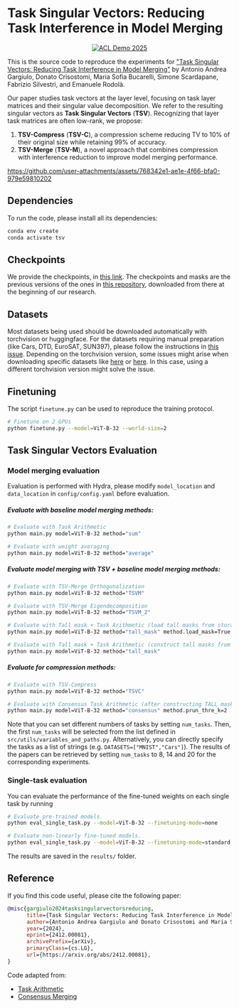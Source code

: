 # Task Singular Vectors: Reducing Task Interference in Model Merging

<p align="center">
  <a href="https://arxiv.org/pdf/2505.11427">
    <img src="https://img.shields.io/badge/ACL%20Demo-2025-B31B1B.svg" alt="ACL Demo 2025"/>
  </a>
</p>

This is the source code to reproduce the experiments for ["Task Singular Vectors: Reducing Task Interference in Model Merging"](https://arxiv.org/abs/2412.00081) by Antonio Andrea Gargiulo, Donato Crisostomi, Maria Sofia Bucarelli, Simone Scardapane, Fabrizio Silvestri, and Emanuele Rodolà.

Our paper studies task vectors at the layer level, focusing on task layer matrices and their singular value decomposition. We refer to the resulting singular vectors as **Task Singular Vectors** (**TSV**). Recognizing that layer task matrices are often low-rank, we propose:
1) **TSV-Compress** (**TSV-C**), a compression scheme reducing TV to 10\% of their original size while retaining 99\% of accuracy. 
2) **TSV-Merge** (**TSV-M**), a novel approach that combines compression with interference reduction to improve model merging performance.

https://github.com/user-attachments/assets/768342e1-ae1e-4f66-bfa0-979e59810202

## Dependencies

To run the code, please install all its dependencies:
```sh
conda env create
conda activate tsv
```

## Checkpoints
We provide the checkpoints, in [this link](https://drive.google.com/drive/folders/1UEM1Thcz1c7dc1nji1i5uTN53Kf6G3-e?usp=sharing). The checkpoints and masks are the previous versions of the ones in [this repository](https://github.com/nik-dim/tall_masks), downloaded from there at the beginning of our research. 

## Datasets
Most datasets being used should be downloaded automatically with torchvision or huggingface. For the datasets requiring manual preparation (like Cars, DTD, EuroSAT, SUN397), please follow the instructions in [this issue](https://github.com/mlfoundations/task_vectors/issues/1). Depending on the torchvision version, some issues might arise when downloading specific datasets like [here](https://github.com/basveeling/pcam/issues/4) or [here](https://github.com/pytorch/vision/issues/5662). In this case, using a different torchvision version might solve the issue. 

## Finetuning
The script `finetune.py` can be used to reproduce the training protocol.
```sh 
# Finetune on 2 GPUs
python finetune.py --model=ViT-B-32 --world-size=2 
```

## Task Singular Vectors Evaluation

### Model merging evaluation

Evaluation is performed with Hydra, please modify `model_location` and `data_location` in `config/config.yaml` before evaluation. 

##### Evaluate with baseline model merging methods:
```bash
# Evaluate with Task Arithmetic
python main.py model=ViT-B-32 method="sum" 

# Evaluate with weight averaging
python main.py model=ViT-B-32 method="average"
```

##### Evaluate model merging with TSV + baseline model merging methods:
```bash
# Evaluate with TSV-Merge Orthogonalization
python main.py model=ViT-B-32 method="TSVM"

# Evaluate with TSV-Merge Eigendecomposition
python main.py model=ViT-B-32 method="TSVM_2"

# Evaluate with Tall mask + Task Arithmetic (load tall masks from storage)
python main.py model=ViT-B-32 method="tall_mask" method.load_mask=True

# Evaluate with Tall mask + Task Arithmetic (construct tall masks from scratch)
python main.py model=ViT-B-32 method="tall_mask"
```

##### Evaluate for compression methods:
``` bash
# Evaluate with TSV-Compress
python main.py model=ViT-B-32 method="TSVC"

# Evaluate with Consensus Task Arithmetic (after constructing TALL masks)
python main.py model=ViT-B-32 method="consensus" method.prun_thre_k=2
```

Note that you can set different numbers of tasks by setting `num_tasks`. Then, the first `num_tasks` will be selected from the list defined in `src/utils/variables_and_paths.py`. Alternatively, you can directly specify the tasks as a list of strings (e.g. `DATASETS=["MNIST","Cars"]`). The results of the papers can be retrieved by setting `num_tasks` to 8, 14 and 20 for the corresponding experiments.

### Single-task evaluation
You can evaluate the performance of the fine-tuned weights on each single task by running
```sh 
# Evaluate pre-trained models.
python eval_single_task.py --model=ViT-B-32 --finetuning-mode=none

# Evaluate non-linearly fine-tuned models.
python eval_single_task.py --model=ViT-B-32 --finetuning-mode=standard
```

The results are saved in the `results/` folder. 

## Reference
If you find this code useful, please cite the following paper:
```bibtex
@misc{gargiulo2024tasksingularvectorsreducing,
      title={Task Singular Vectors: Reducing Task Interference in Model Merging}, 
      author={Antonio Andrea Gargiulo and Donato Crisostomi and Maria Sofia Bucarelli and Simone Scardapane and Fabrizio Silvestri and Emanuele Rodolà},
      year={2024},
      eprint={2412.00081},
      archivePrefix={arXiv},
      primaryClass={cs.LG},
      url={https://arxiv.org/abs/2412.00081}, 
}
```
Code adapted from:
- [Task Arithmetic](https://github.com/mlfoundations/task_vectors)
- [Consensus Merging](https://github.com/nik-dim/tall_masks)

